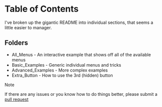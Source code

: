 # Table of Contents
I've broken up the gigantic README into individual sections, that seems a little easier to manager.

## Folders
- All_Menus - An interactive example that shows off all of the available menus
- Basic_Examples - Generic individual menus and tricks
- Advanced_Examples - More complex examples
- Extra_Button - How to use the 3rd (hidden) button

> [!NOTE]
> If there are any issues or you know how to do things better, please submit a [pull request](https://github.com/RileyMeta/Bash-Dialog/pulls)

